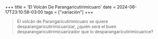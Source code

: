 +++
title = 'El Volcán De Parangaricutirimícuaro'
date = 2024-06-17T23:10:58-03:00
tags = ["variación"]
+++

> El volcán de Parangaricutirimícuaro se quiere desparangaricutirimicuarizar, ¿quién será el buen desparangaricutirimicuarizador que lo desparangaricutirimicuarice?

<!--more-->
